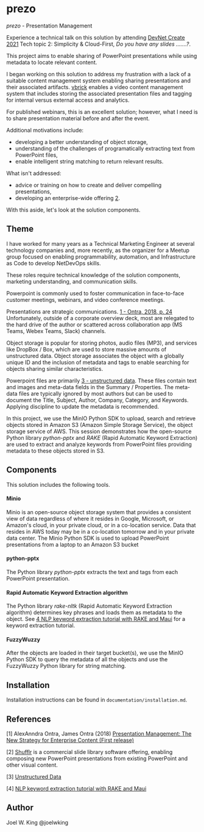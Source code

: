 # prezo

*prezo* - Presentation Management

Experience a technical talk on this solution by attending [DevNet Create 2021](https://developer.cisco.com/devnetcreate/) Tech topic 2: Simplicity & Cloud-First,  *Do you have any slides …….?*.

This project aims to enable sharing of PowerPoint presentations while using metadata to locate relevant content.

I began working on this solution to address my frustration with a lack of a suitable content management system enabling sharing presentations and their associated artifacts. [vbrick](https://vbrick.com/) enables a video content management system that includes storing the associated presentation files and tagging for internal versus external access and analytics.

For published webinars, this is an excellent solution; however, what I need is to share presentation material before and after the event.

Additional motivations include:

 * developing a better understanding of object storage,
 * understanding of the challenges of programatically extracting text from PowerPoint files,
 * enable intelligent string matching to return relevant results.

What isn't addressed:

 * advice or training on how to create and deliver compelling presentations,
 * developing an enterprise-wide offering [2](README.md#references).

With this aside, let's look at the solution components.

Theme
-----
I have worked for many years as a Technical Marketing Engineer at several technology companies and, more recently, as the organizer for a Meetup group focused on enabling programmability, automation, and Infrastructure as Code to develop NetDevOps skills.

These roles require technical knowledge of the solution components, marketing understanding, and communication skills.

Powerpoint is commonly used to foster communication in face-to-face customer meetings, webinars, and video conference meetings. 

Presentations are strategic communications. [1 - Ontra, 2018, p. 24](README.md#references) Unfortunately, outside of a corporate overview deck, most are relegated to the hard drive of the author or scattered across collaboration app (MS Teams, Webex Teams, Slack) channels.

Object storage is popular for storing photos, audio files (MP3), and services like DropBox / Box, which are used to store massive amounts of unstructured data. Object storage associates the object with a globally unique ID and the inclusion of metadata and tags to enable searching for objects sharing similar characteristics.

Powerpoint files are primarily [3 - unstructured data](README.md#references). These files contain text and images and meta-data fields in the Summary / Properties. The meta-data files are typically ignored by most authors but can be used to document the Title, Subject, Author, Company, Category, and Keywords. Applying discipline to update the metadata is recommended.

In this project, we use the MinIO Python SDK to upload, search and retrieve objects stored in Amazon S3 (Amazon Simple Storage Service), the object storage service of AWS. This session demonstrates how the open-source Python library *python-pptx* and *RAKE* (Rapid Automatic Keyword Extraction) are used to extract and analyze keywords from PowerPoint files providing metadata to these objects stored in S3.

Components
----------
This solution includes the following tools.

#### Minio
Minio is an open-source object storage system that provides a consistent view of data regardless of where it resides in Google, Microsoft, or Amazon's cloud, in your private cloud, or in a co-location service. Data that resides in AWS today may be in a co-location tomorrow and in your private data center. The Minio Python SDK is used to upload PowerPoint presentations from a laptop to an Amazon S3 bucket

#### python-pptx
The Python library *python-pptx* extracts the text and tags from each PowerPoint presentation.

#### Rapid Automatic Keyword Extraction algorithm
The Python library *rake-nltk* (Rapid Automatic Keyword Extraction algorithm) determines key phrases and loads them as metadata to the object. See [4 NLP keyword extraction tutorial with RAKE and Maui](README.md#references) for a keyword extraction tutorial.

#### FuzzyWuzzy
After the objects are loaded in their target bucket(s), we use the MinIO Python SDK to query the metadata of all the objects and use the FuzzyWuzzy Python library for string matching.

Installation
------------
Installation instructions can be found in `documentation/installation.md`.

References
----------

[1] AlexAnndra Ontra, James Ontra (2018) [Presentation Management: The New Strategy for Enterprise Content (First release)](https://www.amazon.com/Presentation-Management-Strategy-Enterprise-Content-ebook/dp/B07MMV7MJ2)

[2] [Shufflr](https://shufflrr.com) is a commercial slide library software offering, enabling composing new PowerPoint presentations from existing PowerPoint and other visual content. 

[3] [Unstructured Data](https://searchbusinessanalytics.techtarget.com/definition/unstructured-data)

[4] [NLP keyword extraction tutorial with RAKE and Maui](https://www.airpair.com/nlp/keyword-extraction-tutorial)

Author
------
Joel W. King @joelwking
